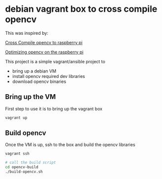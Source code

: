 # debian vagrant box to cross compile opencv

This was inspired by:

[Cross Compile opencv to raspberry pi](https://solarianprogrammer.com/2018/12/18/cross-compile-opencv-raspberry-pi-raspbian/)

[Optimizing opencv on the raspberry pi](https://www.pyimagesearch.com/2017/10/09/optimizing-opencv-on-the-raspberry-pi/)

This project is a simple vagrant/ansible project to 
* bring up a debian VM
* install opencv required dev libraries
* download opencv binaries

## Bring up the VM
First step to use it is to bring up the vagrant box

```bash
vagrant up
```

## Build opencv

Once the VM is up, ssh to the box and build the opencv libraries

```bash
vagrant ssh

# call the build script
cd opencv-build
./build-opencv.sh

```

